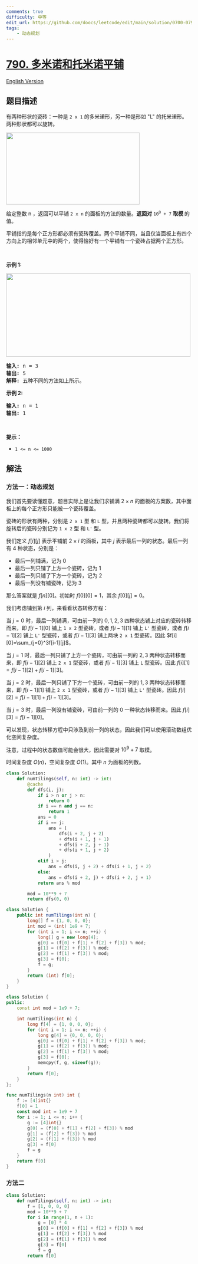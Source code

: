 ```yaml
---
comments: true
difficulty: 中等
edit_url: https://github.com/doocs/leetcode/edit/main/solution/0700-0799/0790.Domino%20and%20Tromino%20Tiling/README.md
tags:
    - 动态规划
---
```


<!-- problem:start -->

# [790. 多米诺和托米诺平铺](https://leetcode.cn/problems/domino-and-tromino-tiling)

[English Version](/solution/0700-0799/0790.Domino%20and%20Tromino%20Tiling/README_EN.md)

## 题目描述

<!-- description:start -->

<p>有两种形状的瓷砖：一种是&nbsp;<code>2 x 1</code> 的多米诺形，另一种是形如&nbsp;"L" 的托米诺形。两种形状都可以旋转。</p>

<p><img src="https://fastly.jsdelivr.net/gh/doocs/leetcode@main/solution/0700-0799/0790.Domino%20and%20Tromino%20Tiling/images/lc-domino.jpg" style="height: 195px; width: 362px;" /></p>

<p>给定整数 n ，返回可以平铺&nbsp;<code>2 x n</code> 的面板的方法的数量。<strong>返回对</strong>&nbsp;<code>10<sup>9</sup>&nbsp;+ 7</code>&nbsp;<strong>取模&nbsp;</strong>的值。</p>

<p>平铺指的是每个正方形都必须有瓷砖覆盖。两个平铺不同，当且仅当面板上有四个方向上的相邻单元中的两个，使得恰好有一个平铺有一个瓷砖占据两个正方形。</p>

<p>&nbsp;</p>

<p><strong>示例 1:</strong></p>

<p><img src="https://fastly.jsdelivr.net/gh/doocs/leetcode@main/solution/0700-0799/0790.Domino%20and%20Tromino%20Tiling/images/lc-domino1.jpg" style="height: 226px; width: 500px;" /></p>

<pre>
<strong>输入:</strong> n = 3
<strong>输出:</strong> 5
<strong>解释:</strong> 五种不同的方法如上所示。
</pre>

<p><strong>示例 2:</strong></p>

<pre>
<strong>输入:</strong> n = 1
<strong>输出:</strong> 1
</pre>

<p>&nbsp;</p>

<p><strong>提示：</strong></p>

<ul>
	<li><code>1 &lt;= n &lt;= 1000</code></li>
</ul>

<!-- description:end -->

## 解法

<!-- solution:start -->

### 方法一：动态规划

我们首先要读懂题意，题目实际上是让我们求铺满 $2\times n$ 的面板的方案数，其中面板上的每个正方形只能被一个瓷砖覆盖。

瓷砖的形状有两种，分别是 `2 x 1` 型 和 `L` 型，并且两种瓷砖都可以旋转。我们将旋转后的瓷砖分别记为 `1 x 2` 型 和 `L'` 型。

我们定义 $f[i][j]$ 表示平铺前 $2\times i$ 的面板，其中 $j$ 表示最后一列的状态。最后一列有 $4$ 种状态，分别是：

-   最后一列铺满，记为 $0$
-   最后一列只铺了上方一个瓷砖，记为 $1$
-   最后一列只铺了下方一个瓷砖，记为 $2$
-   最后一列没有铺瓷砖，记为 $3$

那么答案就是 $f[n][0]$。初始时 $f[0][0]=1$，其余 $f[0][j]=0$。

我们考虑铺到第 $i$ 列，来看看状态转移方程：

当 $j=0$ 时，最后一列铺满，可由前一列的 $0,1,2,3$ 四种状态铺上对应的瓷砖转移而来，即 $f[i-1][0]$ 铺上 `1 x 2` 型瓷砖，或者 $f[i-1][1]$ 铺上 `L'` 型瓷砖，或者 $f[i-1][2]$ 铺上 `L'` 型瓷砖，或者 $f[i-1][3]$ 铺上两块 `2 x 1` 型瓷砖。因此 $f[i][0]=\sum_{j=0}^3f[i-1][j]$。

当 $j=1$ 时，最后一列只铺了上方一个瓷砖，可由前一列的 $2,3$ 两种状态转移而来，即 $f[i-1][2]$ 铺上 `2 x 1` 型瓷砖，或者 $f[i-1][3]$ 铺上 `L` 型瓷砖。因此 $f[i][1]=f[i-1][2]+f[i-1][3]$。

当 $j=2$ 时，最后一列只铺了下方一个瓷砖，可由前一列的 $1,3$ 两种状态转移而来，即 $f[i-1][1]$ 铺上 `2 x 1` 型瓷砖，或者 $f[i-1][3]$ 铺上 `L'` 型瓷砖。因此 $f[i][2]=f[i-1][1]+f[i-1][3]$。

当 $j=3$ 时，最后一列没有铺瓷砖，可由前一列的 $0$ 一种状态转移而来。因此 $f[i][3]=f[i-1][0]$。

可以发现，状态转移方程中只涉及到前一列的状态，因此我们可以使用滚动数组优化空间复杂度。

注意，过程中的状态数值可能会很大，因此需要对 $10^9+7$ 取模。

时间复杂度 $O(n)$，空间复杂度 $O(1)$。其中 $n$ 为面板的列数。

<!-- tabs:start -->

```python
class Solution:
    def numTilings(self, n: int) -> int:
        @cache
        def dfs(i, j):
            if i > n or j > n:
                return 0
            if i == n and j == n:
                return 1
            ans = 0
            if i == j:
                ans = (
                    dfs(i + 2, j + 2)
                    + dfs(i + 1, j + 1)
                    + dfs(i + 2, j + 1)
                    + dfs(i + 1, j + 2)
                )
            elif i > j:
                ans = dfs(i, j + 2) + dfs(i + 1, j + 2)
            else:
                ans = dfs(i + 2, j) + dfs(i + 2, j + 1)
            return ans % mod

        mod = 10**9 + 7
        return dfs(0, 0)
```

```java
class Solution {
    public int numTilings(int n) {
        long[] f = {1, 0, 0, 0};
        int mod = (int) 1e9 + 7;
        for (int i = 1; i <= n; ++i) {
            long[] g = new long[4];
            g[0] = (f[0] + f[1] + f[2] + f[3]) % mod;
            g[1] = (f[2] + f[3]) % mod;
            g[2] = (f[1] + f[3]) % mod;
            g[3] = f[0];
            f = g;
        }
        return (int) f[0];
    }
}
```

```cpp
class Solution {
public:
    const int mod = 1e9 + 7;

    int numTilings(int n) {
        long f[4] = {1, 0, 0, 0};
        for (int i = 1; i <= n; ++i) {
            long g[4] = {0, 0, 0, 0};
            g[0] = (f[0] + f[1] + f[2] + f[3]) % mod;
            g[1] = (f[2] + f[3]) % mod;
            g[2] = (f[1] + f[3]) % mod;
            g[3] = f[0];
            memcpy(f, g, sizeof(g));
        }
        return f[0];
    }
};
```

```go
func numTilings(n int) int {
	f := [4]int{}
	f[0] = 1
	const mod int = 1e9 + 7
	for i := 1; i <= n; i++ {
		g := [4]int{}
		g[0] = (f[0] + f[1] + f[2] + f[3]) % mod
		g[1] = (f[2] + f[3]) % mod
		g[2] = (f[1] + f[3]) % mod
		g[3] = f[0]
		f = g
	}
	return f[0]
}
```

<!-- tabs:end -->

<!-- solution:end -->

<!-- solution:start -->

### 方法二

<!-- tabs:start -->

```python
class Solution:
    def numTilings(self, n: int) -> int:
        f = [1, 0, 0, 0]
        mod = 10**9 + 7
        for i in range(1, n + 1):
            g = [0] * 4
            g[0] = (f[0] + f[1] + f[2] + f[3]) % mod
            g[1] = (f[2] + f[3]) % mod
            g[2] = (f[1] + f[3]) % mod
            g[3] = f[0]
            f = g
        return f[0]
```

<!-- tabs:end -->

<!-- solution:end -->

<!-- problem:end -->
